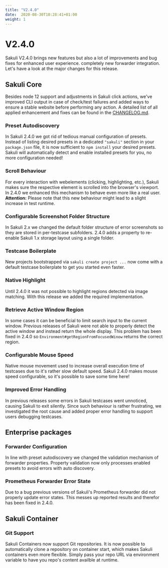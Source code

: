 ```yaml
---
title: "V2.4.0"
date:  2020-08-30T10:28:41+01:00
weight: 1
---
```

# V2.4.0

Sakuli V2.4.0 brings new features but also a lot of improvements and bug fixes for enhanced user experience.
completely new forwarder integration. Let's have a look at the major changes for this release.

## Sakuli Core

Besides node 12 support and adjustments in Sakuli click actions, we've improved CLI output in case of check/test failures and added ways to ensure a stable website before performing any action.
A detailed list of all applied enhancement and fixes can be found in the
[CHANGELOG.md](https://github.com/sakuli/sakuli/blob/develop/CHANGELOG.md).

### Preset Autodiscovery
In Sakuli 2.4.0 we got rid of tedious manual configuration of presets.
Instead of listing desired presets in a dedicated `"sakuli"` section in your `package.json` file, it is now sufficient to `npm install` your desired presets.
Sakuli will automatically detect and enable installed presets for you, no more configuration needed!

### Scroll Behaviour
For every interaction with webelements (clicking, highlighting, etc.), Sakuli makes sure the respective element is scrolled into the browser's viewport.
In 2.4.0 we enhanced this mechanism to behave even more like a real user.
**Attention:** Please note that this new behaviour might lead to a slight increase in test runtime.

### Configurable Screenshot Folder Structure
In Sakuli 2.x we changed the default folder structure of error screenshots so they are stored in per-testcase subfolders.
2.4.0 adds a property to re-enable Sakuli 1.x storage layout using a single folder.

### Testcase Boilerplate
New projects bootstrapped via `sakuli create project ...` now come with a default testcase boilerplate to get you started even faster.

### Native Highlight
Until 2.4.0 it was not possible to highlight regions detected via image matching.
With this release we added the required implementation.

### Retrieve Active Window Region
In some cases it can be beneficial to limit search input to the current window.
Previous releases of Sakuli were not able to properly detect the active window and instead return the whole display.
This problem has been fixed in 2.4.0 so `Environment#getRegionFromFocusedWinow` returns the correct region.

### Configurable Mouse Speed
Native mouse movement used to increase overall execution time of testcases due to it's rather slow default speed.
Sakuli 2.4.0 makes mouse speed configurable, so it's possible to save some time here!

### Improved Error Handling
In previous releases some errors in Sakuli testcases went unnoticed, causing Sakuli to exit silently.
Since such behaviour is rather frustrating, we investigated the root cause and added proper error handling to support users debugging testcases.

## Enterprise packages
### Forwarder Configuration
In line with preset autodiscovery we changed the validation mechanism of forwarder properties.
Property validation now only processes enabled presets to avoid errors with auto discovery.

### Prometheus Forwarder Error State
Due to a bug previous versions of Sakuli's Prometheus forwarder did not properly update error states.
This messes up reported results and therefor has been fixed in 2.4.0.

## Sakuli Container
### Git Support
Sakuli Containers now support Git repositories.
It is now possible to automatically clone a repository on container start, which makes Sakuli containers even more flexible.
Simply pass your repo URL via environment variable to have you repo's content availble at runtime.
